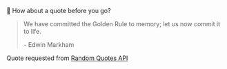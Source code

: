 📣 How about a quote before you go?

> We have committed the Golden Rule to memory; let us now commit it to life.
>
> <p>- Edwin Markham</p>

Quote requested from [Random Quotes API](https://github.com/lukePeavey/quotable)
